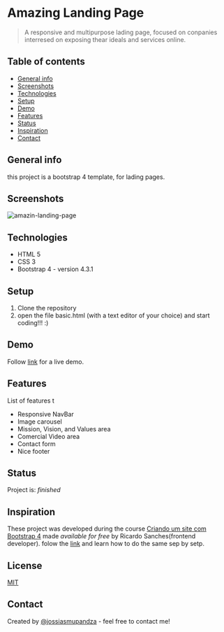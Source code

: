 # Amazing Landing Page
> A responsive and multipurpose lading page, focused on conpanies interresed on exposing thear ideals and services online. 

## Table of contents
* [General info](#general-info)
* [Screenshots](#screenshots)
* [Technologies](#technologies)
* [Setup](#setup)
* [Demo](#demo)
* [Features](#features)
* [Status](#status)
* [Inspiration](#inspiration)
* [Contact](#contact)

## General info
this project is a bootstrap 4 template, for lading pages.

## Screenshots
![amazin-landing-page](https://user-images.githubusercontent.com/38070519/91673401-3f3cd700-eb34-11ea-9064-336b943aa01e.gif)

## Technologies
* HTML 5 
* CSS 3 
* Bootstrap 4 - version 4.3.1

## Setup
1. Clone the repository
2. open the file basic.html (with a text editor of your choice) and start coding!!! :)

## Demo
Follow [link]() for a live demo.

## Features
List of features t
* Responsive NavBar
* Image carousel
* Mission, Vision, and Values area
* Comercial Video area
* Contact form
* Nice footer

## Status
Project is: _finished_

## Inspiration
These project was developed during the course [Criando um site com Bootstrap 4](https://www.youtube.com/watch?v=_0PL45xM__0&list=PLBbHLUbqqCrTwIrdix6kl84m4OPE0JexR) made
*available for free* by Ricardo Sanches(frontend developer). folow the [link](https://www.youtube.com/watch?v=_0PL45xM__0&list=PLBbHLUbqqCrTwIrdix6kl84m4OPE0JexR) 
and learn how to do the same sep by setp.

## License
[MIT](https://choosealicense.com/licenses/mit/)

## Contact
Created by [@jossiasmupandza](https://github.com/jossiasmupandza) - feel free to contact me!
